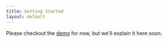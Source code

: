 ```yaml
---
title: Getting Started
layout: default
---
```


Please checkout the [demo](/demo/) for now, but we'll explain it here soon.
